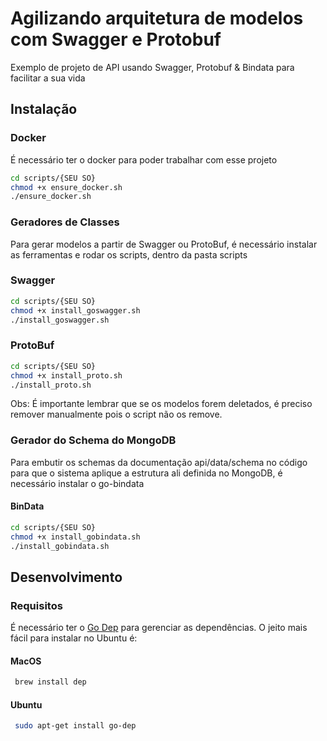 # Agilizando arquitetura de modelos com Swagger e Protobuf

Exemplo de projeto de API usando Swagger, Protobuf & Bindata para facilitar a sua vida

## Instalação

### Docker

É necessário ter o docker para poder trabalhar com esse projeto

```sh
cd scripts/{SEU SO}
chmod +x ensure_docker.sh
./ensure_docker.sh
```

### Geradores de Classes

Para gerar modelos a partir de Swagger ou ProtoBuf, é necessário instalar as ferramentas e rodar os scripts, dentro da pasta scripts

### Swagger

```sh
cd scripts/{SEU SO}
chmod +x install_goswagger.sh
./install_goswagger.sh
```

### ProtoBuf

```sh
cd scripts/{SEU SO}
chmod +x install_proto.sh
./install_proto.sh
```

Obs: É importante lembrar que se os modelos forem deletados, é preciso remover manualmente pois o script não os remove.


### Gerador do Schema do MongoDB

Para embutir os schemas da documentação api/data/schema no código para que o sistema aplique a estrutura ali definida no MongoDB, é necessário instalar o go-bindata

#### BinData

```sh
cd scripts/{SEU SO}
chmod +x install_gobindata.sh
./install_gobindata.sh
```

## Desenvolvimento

### Requisitos

É necessário ter o [Go Dep](https://github.com/golang/dep) para gerenciar as dependências.
O jeito mais fácil para instalar no Ubuntu é:

#### MacOS
```sh
 brew install dep
```


#### Ubuntu
```sh
 sudo apt-get install go-dep
```

